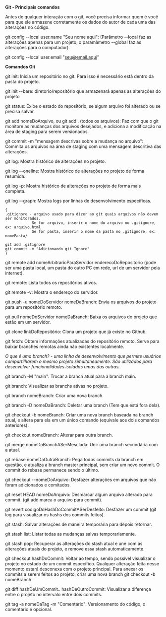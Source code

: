 **Git - Principais comandos**

Antes de qualquer interação com o git, você precisa informar quem é você para que ele armazene corretamente os dados do autor de cada uma das alterações no código.

git config --local user.name "Seu nome aqui": (Parâmetro --local faz as alterações apenas para um projeto, o paramâmetro --global faz as alterações para o computador).

git config --local user.email "seu@email.aqui"

**Comandos Git**

git init: Inicia um repositório no git. Para isso é necessário está dentro da pasta do projeto.

git init --bare: diretorio/repositório que armazenará apenas as alterações do projeto

git status: Exibe o estado do repositório, se algum arquivo foi alterado ou se precisa salvar.

git add nomeDoArquivo, ou git add . (todos os arquivos): Faz com que o git monitore as mudanças dos arquivos desejados, e adiciona a modificação na área de staging para serem versionados.

git commit -m "mensagem descrivas sobre a mudança no arquivo": Commita os arquivos na área de staging com uma mensagem descritiva das alterações.

git log: Mostra histórico de alterações no projeto.

git log --oneline: Mostra histórico de alterações no projeto de forma resumida.

git log -p: Mostra histórico de alterações no projeto de forma mais completa.

git log --graph: Mostra logs por linhas de desenvolvimento específicas. 


	{
	.gitignore - arquivo usado para dizer ao git quais arquivos não devem ser monitorados.
				Se for arquivo, inserir o nome do arquivo no .gitignore, ex: arquivo.html
				Se for pasta, inserir o nome da pasta no .gitignore, ex: nomePasta/

	git add .gitignore
	git commit -m "Adicionaodo git Ignore"
	}

git remote add nomeArbitrarioParaServidor enderecoDoRepositorio (pode ser uma pasta local, um pasta do outro PC em rede, url de um servidor pela internet).

git remote: Lista todos os repositórios ativos.

git remote -v: Mostra o endereço do servidor.

git push -u nomeDoServidor nomeDaBranch: Envia os arquivos do projeto para um repositório remoto.

git pull nomeDoServidor nomeDaBranch: Baixa os arquivos do projeto que estão em um servidor.

git clone linkDoRepositório: Clona um projeto que já existe no Github.

git fetch: Obtem informações atualizadas do repositório remoto. Serve para baixar branches remotas ainda não existentes localmente.

*O que é uma branch? - uma linha de desenvolvimento que permite usuários compartilharem o mesmo projeto simultaneamente.
São utilizados para desenvolver funcionalidades isoladas umas das outras.*

git branch -M "main": Trocar a branch atual para a branch main.

git branch: Visualizar as branchs ativas no projeto.

git branch nomeBranch: Criar uma nova branch.

git branch -D nomeDaBranch: Deletar uma branch (Tem que está fora dela).

git checkout -b nomeBranch: Criar uma nova branch baseada na branch atual, e altera para ela em um único comando (equivale aos dois comandos anteriores).

git checkout nomeBranch: Alterar para outra branch.

git merge nomeDaBranchASerMesclada: Unir uma branch secundária com a atual.

git rebase nomeDaOutraBranch: Pega todos commits da branch em questão, e atualiza a branch master principal, sem criar um novo commit. O commit do rebase permanece sendo o último.

git checkout --nomeDoArquivo: Desfazer alterações em arquivos que não foram adicionados e comitados.

git reset HEAD nomeDoArquivo: Desmarcar algum arquivo alterado para commit. (git add marca o arquivo para commit).

git revert codigoDoHashDoCommitASerDesfeito: Desfazer um commit (git log para visualizar os hashs dos commits feitos).

git stash: Salvar alterações de maneira temporária para depois retornar.

git stash list: Listar todas as mudanças salvas temporariamente.

git stash pop: Recuperar as alterações do stash atual e une com as alterações atuais do projeto, e remove essa stash automaticamente.

git checkout hashDoCommit: Voltar ao tempo, sendo possível visualizar o projeto no estado de um commit especifico.
	Qualquer alteração feita nesse momento estará desconexa com o projeto principal.
	Para anexar os commits a serem feitos ao projeto, criar uma nova branch git checkout -b nomeBranch
	
git diff hashDeUmCommit.. hashDeOutroCommit: Visualizar a diferença entre o projeto no intervalo entre dois commits.

git tag -a nomeDaTag -m "Comentário": Versionamento do código, o comentário é opcional.